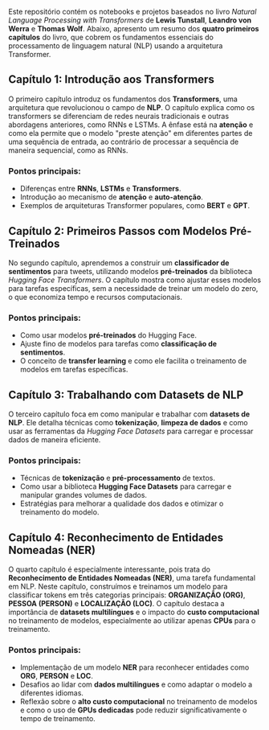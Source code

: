 Este repositório contém os notebooks e projetos baseados no livro *Natural Language Processing with Transformers* de **Lewis Tunstall**, **Leandro von Werra** e **Thomas Wolf**. Abaixo, apresento um resumo dos **quatro primeiros capítulos** do livro, que cobrem os fundamentos essenciais do processamento de linguagem natural (NLP) usando a arquitetura Transformer.

## Capítulo 1: Introdução aos Transformers
O primeiro capítulo introduz os fundamentos dos **Transformers**, uma arquitetura que revolucionou o campo de **NLP**. O capítulo explica como os transformers se diferenciam de redes neurais tradicionais e outras abordagens anteriores, como RNNs e LSTMs. A ênfase está na **atenção** e como ela permite que o modelo "preste atenção" em diferentes partes de uma sequência de entrada, ao contrário de processar a sequência de maneira sequencial, como as RNNs.

### Pontos principais:
- Diferenças entre **RNNs**, **LSTMs** e **Transformers**.
- Introdução ao mecanismo de **atenção** e **auto-atenção**.
- Exemplos de arquiteturas Transformer populares, como **BERT** e **GPT**.

## Capítulo 2: Primeiros Passos com Modelos Pré-Treinados
No segundo capítulo, aprendemos a construir um **classificador de sentimentos** para tweets, utilizando modelos **pré-treinados** da biblioteca *Hugging Face Transformers*. O capítulo mostra como ajustar esses modelos para tarefas específicas, sem a necessidade de treinar um modelo do zero, o que economiza tempo e recursos computacionais.

### Pontos principais:
- Como usar modelos **pré-treinados** do Hugging Face.
- Ajuste fino de modelos para tarefas como **classificação de sentimentos**.
- O conceito de **transfer learning** e como ele facilita o treinamento de modelos em tarefas específicas.

## Capítulo 3: Trabalhando com Datasets de NLP
O terceiro capítulo foca em como manipular e trabalhar com **datasets de NLP**. Ele detalha técnicas como **tokenização**, **limpeza de dados** e como usar as ferramentas da *Hugging Face Datasets* para carregar e processar dados de maneira eficiente.

### Pontos principais:
- Técnicas de **tokenização** e **pré-processamento** de textos.
- Como usar a biblioteca **Hugging Face Datasets** para carregar e manipular grandes volumes de dados.
- Estratégias para melhorar a qualidade dos dados e otimizar o treinamento do modelo.

## Capítulo 4: Reconhecimento de Entidades Nomeadas (NER)
O quarto capítulo é especialmente interessante, pois trata do **Reconhecimento de Entidades Nomeadas (NER)**, uma tarefa fundamental em NLP. Neste capítulo, construímos e treinamos um modelo para classificar tokens em três categorias principais: **ORGANIZAÇÃO (ORG)**, **PESSOA (PERSON)** e **LOCALIZAÇÃO (LOC)**. O capítulo destaca a importância de **datasets multilíngues** e o impacto do **custo computacional** no treinamento de modelos, especialmente ao utilizar apenas **CPUs** para o treinamento.

### Pontos principais:
- Implementação de um modelo **NER** para reconhecer entidades como **ORG**, **PERSON** e **LOC**.
- Desafios ao lidar com **dados multilíngues** e como adaptar o modelo a diferentes idiomas.
- Reflexão sobre o **alto custo computacional** no treinamento de modelos e como o uso de **GPUs dedicadas** pode reduzir significativamente o tempo de treinamento.
